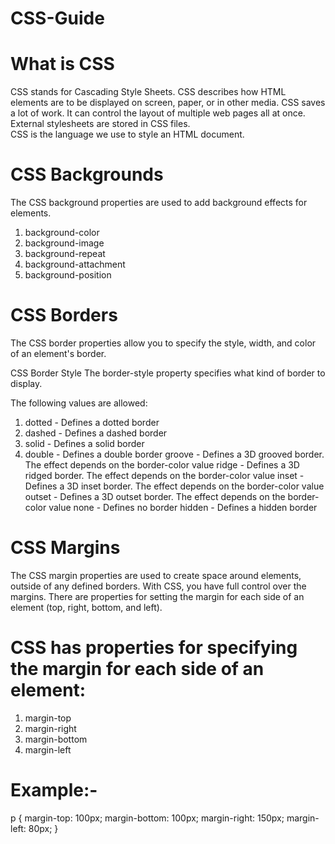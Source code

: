 # CSS-Guide

# What is CSS
CSS stands for Cascading Style Sheets.
CSS describes how HTML elements are to be displayed on screen, paper, or in other media.
CSS saves a lot of work. It can control the layout of multiple web pages all at once.
External stylesheets are stored in CSS files.<br>
CSS is the language we use to style an HTML document.

# CSS Backgrounds 
The CSS background properties are used to add background effects for elements.
1. background-color
2. background-image
3. background-repeat
4. background-attachment
5. background-position

# CSS Borders
The CSS border properties allow you to specify the style, width, and color of an element's border.

CSS Border Style
The border-style property specifies what kind of border to display.

The following values are allowed:

1. dotted - Defines a dotted border
2. dashed - Defines a dashed border
3. solid - Defines a solid border
4. double - Defines a double border
groove - Defines a 3D grooved border. The effect depends on the border-color value
ridge - Defines a 3D ridged border. The effect depends on the border-color value
inset - Defines a 3D inset border. The effect depends on the border-color value
outset - Defines a 3D outset border. The effect depends on the border-color value
none - Defines no border
hidden - Defines a hidden border

# CSS Margins
The CSS margin properties are used to create space around elements, outside of any defined borders.
With CSS, you have full control over the margins. There are properties for setting the margin for each side of an element (top, right, bottom, and left).
# CSS has properties for specifying the margin for each side of an element:
1. margin-top
2. margin-right
3. margin-bottom
4. margin-left

# Example:-
p {
  margin-top: 100px;
  margin-bottom: 100px;
  margin-right: 150px;
  margin-left: 80px;
}
